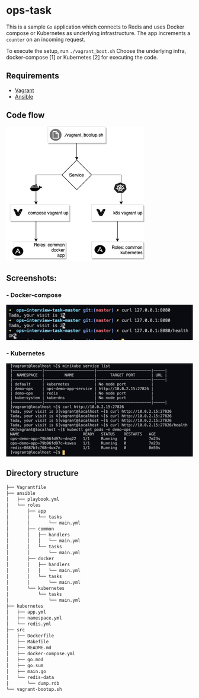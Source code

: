# ops-task

This is a sample `Go` application which connects to Redis and uses Docker compose or Kubernetes as underlying infrastructure. The app increments a `counter` on an incoming request.

To execute the setup, run `./vagrant_boot.sh`
Choose the underlying infra, docker-compose [1] or Kubernetes [2] for executing the code.

## Requirements

- [Vagrant](https://www.vagrantup.com/)
- [Ansible](https://www.ansible.com/)

## Code flow 

![Alt text](./images/code-flow.jpg "Code Flow")

## Screenshots: 
### - Docker-compose
![Alt text](./images/docker.png "Code Flow")

### - Kubernetes
![Alt text](./images/k8s.png "Code Flow")


## Directory structure
```
├── Vagrantfile
├── ansible
│   ├── playbook.yml
│   └── roles
│       ├── app
│       │   └── tasks
│       │       └── main.yml
│       ├── common
│       │   ├── handlers
│       │   │   └── main.yml
│       │   └── tasks
│       │       └── main.yml
│       ├── docker
│       │   ├── handlers
│       │   │   └── main.yml
│       │   └── tasks
│       │       └── main.yml
│       └── kubernetes
│           └── tasks
│               └── main.yml
├── kubernetes
│   ├── app.yml
│   ├── namespace.yml
│   └── redis.yml
├── src
│   ├── Dockerfile
│   ├── Makefile
│   ├── README.md
│   ├── docker-compose.yml
│   ├── go.mod
│   ├── go.sum
│   ├── main.go
│   └── redis-data
│       └── dump.rdb
└── vagrant-bootup.sh
```

